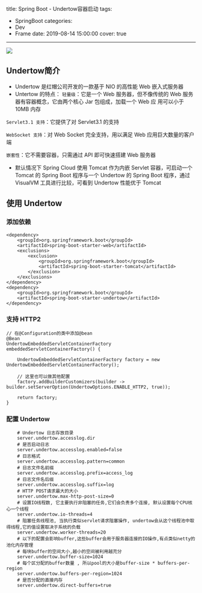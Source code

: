 title: Spring Boot - Undertow容器启动
tags:
  - SpringBoot
categories:
  - Dev
  - Frame
date: 2019-08-14 15:00:00
cover: true

---
![](http://q6pznk9ej.bkt.clouddn.com/img%20%2815%29.jpeg)
<!-- more -->

## Undertow简介
* Undertow 是红帽公司开发的一款基于 NIO 的高性能 Web 嵌入式服务器
* Untertow 的特点： 
  `轻量级`：它是一个 Web 服务器，但不像传统的 Web 服务器有容器概念，它由两个核心 Jar 包组成，加载一个 Web 应 用可以小于 10MB 内存
  
 `Servlet3.1 支持`：它提供了对 Servlet3.1 的支持

 `WebSocket 支持`：对 Web Socket 完全支持，用以满足 Web 应用巨大数量的客户端

 `嵌套性`：它不需要容器，只需通过 API 即可快速搭建 Web 服务器
 
* 默认情况下 Spring Cloud 使用 Tomcat 作为内嵌 Servlet 容器，可启动一个 Tomcat 的 Spring Boot 程序与一个 Undertow 的 Spring Boot 程序，通过 VisualVM 工具进行比较，可看到 Undertow 性能优于 Tomcat

## 使用 Undertow

### 添加依赖
```
<dependency>
    <groupId>org.springframework.boot</groupId>
    <artifactId>spring-boot-starter-web</artifactId>
    <exclusions>
        <exclusion>
            <groupId>org.springframework.boot</groupId>
            <artifactId>spring-boot-starter-tomcat</artifactId>
        </exclusion>
    </exclusions>
</dependency>
<dependency>
    <groupId>org.springframework.boot</groupId>
    <artifactId>spring-boot-starter-undertow</artifactId>
</dependency>
```
### 支持 HTTP2
```
// 在@Configuration的类中添加@bean
@Bean
UndertowEmbeddedServletContainerFactory embeddedServletContainerFactory() {
    
    UndertowEmbeddedServletContainerFactory factory = new UndertowEmbeddedServletContainerFactory();
    
    // 这里也可以做其他配置
    factory.addBuilderCustomizers(builder -> builder.setServerOption(UndertowOptions.ENABLE_HTTP2, true));
    
    return factory;
}
```
### 配置 Undertow
```
    # Undertow 日志存放目录
    server.undertow.accesslog.dir
    # 是否启动日志
    server.undertow.accesslog.enabled=false 
    # 日志格式
    server.undertow.accesslog.pattern=common
    # 日志文件名前缀
    server.undertow.accesslog.prefix=access_log
    # 日志文件名后缀
    server.undertow.accesslog.suffix=log
    # HTTP POST请求最大的大小
    server.undertow.max-http-post-size=0 
    # 设置IO线程数, 它主要执行非阻塞的任务,它们会负责多个连接, 默认设置每个CPU核心一个线程
    server.undertow.io-threads=4
    # 阻塞任务线程池, 当执行类似servlet请求阻塞操作, undertow会从这个线程池中取得线程,它的值设置取决于系统的负载
    server.undertow.worker-threads=20
    # 以下的配置会影响buffer,这些buffer会用于服务器连接的IO操作,有点类似netty的池化内存管理
    # 每块buffer的空间大小,越小的空间被利用越充分
    server.undertow.buffer-size=1024
    # 每个区分配的buffer数量 , 所以pool的大小是buffer-size * buffers-per-region
    server.undertow.buffers-per-region=1024
    # 是否分配的直接内存
    server.undertow.direct-buffers=true
```